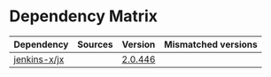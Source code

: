 # Dependency Matrix

Dependency | Sources | Version | Mismatched versions
---------- | ------- | ------- | -------------------
[jenkins-x/jx](https://github.com/jenkins-x/jx.git) |  | [2.0.446](https://github.com/jenkins-x/jx/releases/tag/v2.0.446) | 

